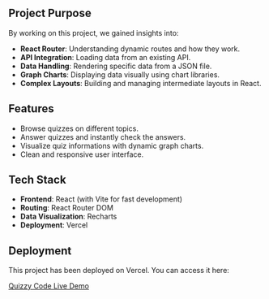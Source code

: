 ## Project Purpose

By working on this project, we gained insights into:

- **React Router**: Understanding dynamic routes and how they work.
- **API Integration**: Loading data from an existing API.
- **Data Handling**: Rendering specific data from a JSON file.
- **Graph Charts**: Displaying data visually using chart libraries.
- **Complex Layouts**: Building and managing intermediate layouts in React.

## Features

- Browse quizzes on different topics.
- Answer quizzes and instantly check the answers.
- Visualize quiz informations with dynamic graph charts.
- Clean and responsive user interface.

## Tech Stack

- **Frontend**: React (with Vite for fast development)
- **Routing**: React Router DOM
- **Data Visualization**: Recharts
- **Deployment**: Vercel

## Deployment

This project has been deployed on Vercel. You can access it here:

[Quizzy Code Live Demo](https://quizzy-code.vercel.app/)
